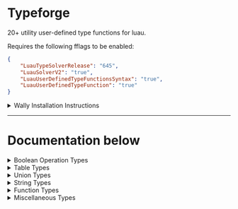 # Typeforge
20+ utility user-defined type functions for luau.

Requires the following fflags to be enabled:
```json
{
    "LuauTypeSolverRelease": "645",
    "LuauSolverV2": "true",
    "LuauUserDefinedTypeFunctionsSyntax": "true",
    "LuauUserDefinedTypeFunction": "true"
}
```


<details>
<summary>Wally Installation Instructions</summary>

1. Add typeforge to your wally dependencies.
```
Typeforge = "cameronpcampbell/typeforge@0.1.0"
```

2. Install wally dependencies.
```
wally install
```

3. Import typeforge into your project (replace `@0.1.0` with the version number you installed).
```luau
local T = require(Packages._Index["cameronpcampbell_typeforge@0.1.0"]["typeforge"])
```

</details>


- - -

# Documentation below

<details>
<summary>Boolean Operation Types</summary>

## Not
If a truthy type is inputted then it outputs `false`, and if a falsey type is inputted then it outputs `true`.

| Name | Type | Description |
| ---- | ---- | ----------- |
| input | any | The union/singleton you wish to perform a `Not` operation on. |

```luau
type TypeResult = Not<true>

-- type TypeResult = false
```


## And
If all types of the union/singleton are truthy then it outputs `true`, but if at least one of the types of the union/singleton are falsely then it outputs `false`.

| Name | Type | Description |
| ---- | ---- | ----------- |
| input | any | The union/singleton you wish to perform an `And` operation on. |

```luau
type TypeResult = And<true | false>

-- type TypeResult = false
```


## Or
If at least one of the types of the union/singleton are truthy then it outputs `true`, but if all of the types of the union/singleton are falsely then it outputs `false`.

| Name | Type | Description |
| ---- | ---- | ----------- |
| input | any | The union/singleton you wish to perform an `Or` operation on. |

```luau
type TypeResult = Or<true | false>

-- type TypeResult = true
```

</details>


<details>
<summary>Table Types</summary>

## TablePick
Outputs an table with specific properties from an existing table.

| Name | Type | Description |
| ---- | ---- | ----------- |
| table | { [any]: any } | The table to pick properties from. |
| toPick | any | A union/singeleton of keys to be picked. |

```luau
type TypeResult = TablePick<{
    name: string,
    age: number,
    [string | number]: "fooBar"
}, "name" | string>

--[[
type TypeResult = {
    [string]: "fooBar",
    name: string
}
]]
```


## TableOmit
Outputs a copy of the input table but with specified properties omitted.

| Name | Type | Description |
| ---- | ---- | ----------- |
| table | { [any]: any } | The table to omit properties from. |
| toPick | any | A union/singeleton of keys to be omitted. |

```luau
type TypeResult = TableOmit<{
    name: string,
    age: number
}, "age">

--[[
type TypeResult = {
    name: string
}
]]
```


## Partial
Makes all of the properties of a table optional.

| Name | Type | Description |
| ---- | ---- | ----------- |
| table | { [any]: any } | The table to make partial. |

```luau
type TypeResult = Partial<{ hello: "world", foo: "bar" }>

--[[
type TypeResult = {
    foo: "bar"?,
    hello: "world"?
}
]]
```


## ReadOnly
Makes all of the properties of a table read only.

| Name | Type | Description |
| ---- | ---- | ----------- |
| table | { [any]: any } | The table to make read only. |

```luau
type TypeResult = ReadOnly<{ hello: "world", foo: "bar" }>

--[[
type TypeResult = {
    read foo: "bar",
    read hello: "world"
}
]]
```


## ReadWrite
Makes all of the properties of a table readable and writable (mutable).

| Name | Type | Description |
| ---- | ---- | ----------- |
| table | { [any]: any } | The table to make mutable. |

```luau
type TypeResult = ReadWrite<{ read hello: "world", read foo: "bar" }>

--[[
type TypeResult = {
    foo: "bar",
    hello: "world"
}
]]
```


## TableFlatten
Useful for combining an intersection of tableionaries into one table. All non-table elements of the intersection will be omitted from the output type.
NOTE: This type function is not recursive.

| Name | Type | Description |
| ---- | ---- | ----------- |
| table | { [any]: any } | The table to flatten. |

```luau
type TypeResult = TableFlatten<{ hello: "world" } & { foo: "bar" }>

--[[
type TypeResult = {
    foo: "bar",
    hello: "world"
}
]]
```


## ValueOf
Outputs all values of a table as a union/singleton.

| Name | Type | Description |
| ---- | ---- | ----------- |
| table | { [any]: any } | The table to get values of. |

```luau
type TypeResult = ValueOf<{ hello: "world", foo: "bar" }>
-- type TypeResult = "bar" | "world"
```


## TableToCamel
Converts all string literal keys in a table to be camel case (camelCase).
NOTE: This type function is not recursive.

| Name | Type | Description |
| ---- | ---- | ----------- |
| table | { [any]: any } | The table to convert to camel case. |

```luau
type TypeResult = TableToCamel<{ Name: string, Age: number }>

--[[
type TypeResult = {
    age: number,
    name: string
}
]]
```


## TableToPascal
Converts all string literal keys in a table to be pascal case (PascalCase).
NOTE: This type function is not recursive.

| Name | Type | Description |
| ---- | ---- | ----------- |
| table | { [any]: any } | The table to convert to pascal case. |

```luau
type TypeResult = TableToPascal<{ name: string, age: number }>

--[[
type TypeResult = {
    Age: number,
    Name: string
}
]]
```


## TableRemoveIndexer
Removes the indexer from a table type.

| Name | Type | Description |
| ---- | ---- | ----------- |
| tble | { [any]: any } | The table to remove the indexer from. |

```luau
type TypeResult = TableRemoveIndexer<{ [number]: number }>

-- type TypeResult = {  }
```


## TableSetIndexer
Sets the indexer for a table type.

| Name | Type | Description |
| ---- | ---- | ----------- |
| tble | { [any]: any } | The table to remove the indexer from. |
| keyType | any | The key type for the new indexer. |
| value | any | The value for the new indexer. |

```luau
type TypeResult = TableSetIndexer<{ foo: "bar", [number]: number }, string, "hello world">

--[[
type TypeResult = {
    [string]: "hello world",
    foo: "bar"
}
]]
```


## TableAddIndexerKey
Adds a key to a tables indexer - makes the indexer a union if not already.

| Name | Type | Description |
| ---- | ---- | ----------- |
| tble | { [any]: any } | The table to set the indexer for. |
| keyType | any | The new key type to add to the indexer. |

```luau
type TypeResult = TableAddIndexerKey<{ foo: "bar", [number]: number }, string>

--[[
type TypeResult = {
    [number | string]: number,
    foo: "bar"
}
]]
```

</details>


<details>
<summary>Union Types</summary>

## UnionOmit
Outputs a copy of the input union but with specified components omitted.

| Name | Type | Description |
| ---- | ---- | ----------- |
| union | any | The union to omit properties from. |
| toOmit | any | A union/singeleton of components to be omitted. |

```luau
type TypeResult = UnionOmit<
    "hello" | string | "world",
    "world"
>

-- type TypeResult = "hello" | string
```


## UnionPick
Outputs a copy of the input union but only with specified components.

| Name | Type | Description |
| ---- | ---- | ----------- |
| union | any | The union to pick components from. |
| toPick | any | A union/singeleton of components to be picked. |

```luau
type TypeResult = UnionPick<
    "hello" | string | "world" | string | "world",
    "world"
>

-- type TypeResult = "world"
```


## UnionFlatten
Useful for combining an intersection of unions/singletons into one union.
NOTE: This type function is not recursive.

| Name | Type | Description |
| ---- | ---- | ----------- |
| input | any | The unions/singletons to flatten. |

```luau
type TypeResult = UnionFlatten<"foo" & ("hello" | "world")>

-- type TypeResult = "foo" | "hello" | "world"
```

</details>


<details>
<summary>String Types</summary>

## StringToCamel
Converts a string to camel case (camelCase).

| Name | Type | Description |
| ---- | ---- | ----------- |
| str | string | The string to convert to camel case. |

```luau
type TypeResult = StringToCamel<"HelloWorld">

-- type TypeResult = "helloWorld"
```


## StringToPascal
Converts a string to pascal case (PascalCase).

| Name | Type | Description |
| ---- | ---- | ----------- |
| str | string | The string to convert to pascal case. |

```luau
type TypeResult = StringToPascal<"helloWorld">

-- type TypeResult = "HelloWorld"
```


## StringToLower
Converts a string to lower case.

| Name | Type | Description |
| ---- | ---- | ----------- |
| str | string | The string to convert to lower case. |

```luau
type TypeResult = StringToLower<"helloWorld">

-- type TypeResult = "helloworld"
```


## StringToUpper
Converts a string to upper case.

| Name | Type | Description |
| ---- | ---- | ----------- |
| str | string | The string to convert to upper case. |

```luau
type TypeResult = StringToUpper<"helloWorld">

-- type TypeResult = "HELLOWORLD"
```


## StringReplace
Replaces part of a string with another string.

| Name | Type | Description |
| ---- | ---- | ----------- |
| str | string | The string to replace in. |
| replace | string | The string pattern to replace. |
| replaceWith | string | The replacement string. |

```luau
type TypeResult = StringReplace<"wolf", "f$", "ves">

-- type TypeResult = "wolves"
```

## StringIsLiteral
Returns true if the string is a string literal.

| Name | Type | Description |
| ---- | ---- | ----------- |
| str | string | The string to test to see if its a string literal. |

```luau
type TypeResult = StringIsLiteral<"Hello">

-- type TypeResult = true
```

</details>


<details>
<summary>Function Types</summary>

## Arguments
Outputs the arguments of a function.

| Name | Type | Description |
| ---- | ---- | ----------- |
| fn | (...any) -> ...any | The function to get arguments for. |

```luau
type TypeResult = Arguments<(string, number, ...boolean) -> any>

--[[
type TypeResult = {
    1: string,
    2: number,
    Tail: boolean
}
]]
```


## SetArguments
Sets the arguments for a function.

| Name | Type | Description |
| ---- | ---- | ----------- |
| fn | (...any) -> ...any | The function to set arguments for. |
| args | { [`{number}`]: any, Tail: any } | The new args for the function. |

```luau
type TypeResult = SetArguments<
    () -> (),
    { ["1"]: string, ["2"]: boolean, Tail: number }
>

-- type TypeResult = (string, boolean, ...number) -> ()
```


## Returns
Outputs the return types of a function.

| Name | Type | Description |
| ---- | ---- | ----------- |
| fn | (...any) -> ...any | The function to get return types for. |

```luau
type TypeResult = Returns<() -> (boolean, ... number)>


--[[
type TypeResult = {
    1: boolean,
    Tail: number
}
]]
```


## SetReturns
Sets the return types for a function.

| Name | Type | Description |
| ---- | ---- | ----------- |
| fn | (...any) -> ...any | The function to set return types for. |
| returns | { [`{number}`]: any, Tail: any } | The new return types for the function. |

```luau
type TypeResult = SetReturns<
    () -> (),
    { ["1"]: boolean, ["2"]: number, Tail: string }
>

-- type TypeResult = () -> (boolean, number, ...string)
```

</details>


<details>
<summary>Miscellaneous Types</summary>

## Expect
Throws a type error if the first type does not equal the second.

NOTE: This type treats all string literals inside of tables, unions and intersections as being of the same type.

| Name | Type | Description |
| ---- | ---- | ----------- |
| expect | any | The type to be compared. |
| toBe | any | The type you want to compare `expect` to. |

```luau
type TypeResult = Expect<true, false>

-- TypeError: 'Expect' type function errored at runtime: [string "Expect"]:872: expection error!
```

</details>





